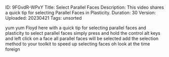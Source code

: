 ID: 9FGvdR-WPxY
Title: Select Parallel Faces
Description: This video shares a quick tip for selecting Parallel Faces in Plasticity.
Duration: 30
Version: 
Uploaded: 20230421
Tags: unsorted

yum yum Floyd here with a quick tip for
selecting parallel faces and plasticity
to select parallel faces simply press
and hold the control alt keys and left
click on a face all parallel faces will
be selected add the selection method to
your toolkit to speed up selecting faces
oh
look at the time
foreign
